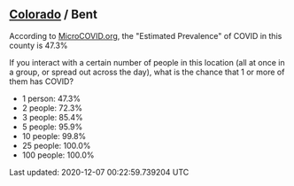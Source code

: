 
## [Colorado](/united-states/colorado) / Bent

According to [MicroCOVID.org](http://microcovid.org),
the "Estimated Prevalence" of COVID in this county is 47.3%

If you interact with a certain number of people in this location
(all at once in a group, or spread out across the day), what is the chance that
1 or more of them has COVID?

- 1 person: 47.3%
- 2 people: 72.3%
- 3 people: 85.4%
- 5 people: 95.9%
- 10 people: 99.8%
- 25 people: 100.0%
- 100 people: 100.0%

Last updated: 2020-12-07 00:22:59.739204 UTC
